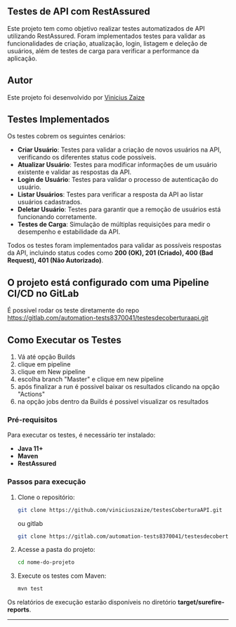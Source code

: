 
## Testes de API com RestAssured
Este projeto tem como objetivo realizar testes automatizados de API utilizando RestAssured. Foram implementados testes para validar as funcionalidades de criação, atualização, login, listagem e deleção de usuários, além de testes de carga para verificar a performance da aplicação.

## Autor

Este projeto foi desenvolvido por [Vinicius Zaize](https://github.com/viniciuszaize) 

## Testes Implementados

Os testes cobrem os seguintes cenários:

- **Criar Usuário**: Testes para validar a criação de novos usuários na API, verificando os diferentes status code possíveis.
- **Atualizar Usuário**: Testes para modificar informações de um usuário existente e validar as respostas da API.
- **Login de Usuário**: Testes para validar o processo de autenticação do usuário.
- **Listar Usuários**: Testes para verificar a resposta da API ao listar usuários cadastrados.
- **Deletar Usuário**: Testes para garantir que a remoção de usuários está funcionando corretamente.
- **Testes de Carga**: Simulação de múltiplas requisições para medir o desempenho e estabilidade da API.

Todos os testes foram implementados para validar as possíveis respostas da API, incluindo status codes como **200 (OK), 201 (Criado), 400 (Bad Request), 401 (Não Autorizado)**.
## O projeto está configurado com uma Pipeline CI/CD no GitLab
É possivel rodar os teste diretamente do repo https://gitlab.com/automation-tests8370041/testesdecoberturaapi.git

## Como Executar os Testes
1. Vá até opção Builds
2.  clique em pipeline
3.  clique em New pipeline
4. escolha branch "Master" e clique em new pipeline
5. após finalizar a run é possivel baixar os resultados clicando na opção "Actions"
6. na opção jobs dentro da Builds é possivel visualizar os resultados 


### Pré-requisitos

Para executar os testes, é necessário ter instalado:

- **Java 11+**
- **Maven**
- **RestAssured**

### Passos para execução

1. Clone o repositório:
   ```sh
   git clone https://github.com/viniciuszaize/testesCoberturaAPI.git
   ```
   ou gitlab
     ```sh
   git clone https://gitlab.com/automation-tests8370041/testesdecoberturaapi.git
   ```

2. Acesse a pasta do projeto:
   ```sh
   cd nome-do-projeto
   ```

3. Execute os testes com Maven:
   ```sh
   mvn test
   ```

Os relatórios de execução estarão disponíveis no diretório **target/surefire-reports**.

---

